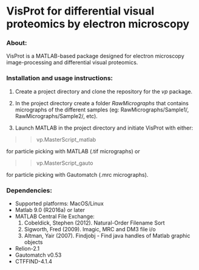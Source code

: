 # VisProt for differential visual proteomics by electron microscopy

### About:
VisProt is a MATLAB-based package designed for electron microscopy image-processing and differential visual proteomics.

### Installation and usage instructions:
1. Create a project directory and clone the repository for the <i>vp</i> package. 

2. In the project directory create a folder <i>RawMicrographs</i>  that contains micrographs of the different samples (eg: RawMicrographs/Sample1/, RawMicrographs/Sample2/, etc). 

2. Launch MATLAB in the project directory and initiate VisProt with either:
>> vp.MasterScript_matlab 

for particle picking with MATLAB (.tif micrographs) or

>> vp.MasterScript_gauto

for particle picking with Gautomatch (.mrc micrographs).

### Dependencies:
<ul>
<li>Supported platforms: MacOS/Linux</li>
<li>Matlab 9.0 (R2016a) or later</li>
<li>MATLAB Central File Exchange:
  <ol>
  <li>Cobeldick, Stephen (2012). Natural-Order Filename Sort</li>
  <li>Sigworth, Fred (2009). Imagic, MRC and DM3 file i/o</li>
  <li>Altman, Yair (2007). Findjobj - Find java handles of Matlab graphic objects</li>
  </ol></li>
<li>Relion-2.1</li>
<li>Gautomatch v0.53</li>
<li>CTFFIND-4.1.4 </li>
</ul>
